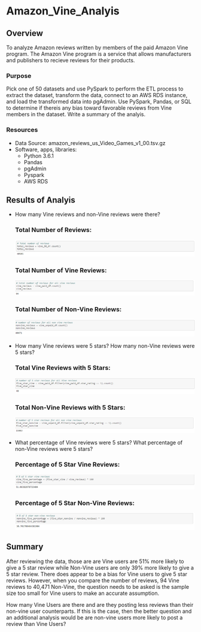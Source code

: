 # Amazon_Vine_Analyis

## Overview
To analyze Amazon reviews written by members of the paid Amazon Vine program.  The Amazon Vine program is a service that allows manufacturers and publishers to recieve reviews for their products.
### Purpose
Pick one of 50 datasets and use PySpark to perform the ETL process to extract the dataset, transform the data, connect to an AWS RDS instance, and load the transformed data into pgAdmin.  Use PySpark, Pandas, or SQL to determine if thereis any bias toward favorable reviews from Vine members in the dataset.  Write a summary of the analyis.
### Resources
- Data Source: amazon_reviews_us_Video_Games_v1_00.tsv.gz
- Software, apps, libraries:
  - Python 3.6.1
  - Pandas
  - pgAdmin
  - Pyspark
  - AWS RDS

## Results of Analyis
  - How many Vine reviews and non-Vine reviews were there?
    ### Total Number of Reviews:
    ![total number of reviews](https://github.com/stephenanayashilliard/Amazon_Vine_Analyis/blob/main/Resources/Total%20number%20of%20reviews.png)
    ### Total Number of Vine Reviews:
    ![total number of vine reviews](https://github.com/stephenanayashilliard/Amazon_Vine_Analyis/blob/main/Resources/total%20number%20of%20vine%20reviews.png)
    ### Total Number of Non-Vine Reviews:
    ![total number of non-vine reviews](https://github.com/stephenanayashilliard/Amazon_Vine_Analyis/blob/main/Resources/total%20number%20of%20reviews%2C%20non-vine.png)
  
  - How many Vine reviews were 5 stars?  How many non-Vine reviews were 5 stars?
    ### Total Vine Reviews with 5 Stars:
    ![5 star vine reviews](https://github.com/stephenanayashilliard/Amazon_Vine_Analyis/blob/main/Resources/5%20star%20vine%20reviews.png)
    ### Total Non-Vine Reviews with 5 Stars:
    ![5 star non-vine reviews](https://github.com/stephenanayashilliard/Amazon_Vine_Analyis/blob/main/Resources/5%20star%20non%20vine%20reviews.png)
  - What percentage of Vine reviews were 5 stars?  What percentage of non-Vine reviews were 5 stars?
    ### Percentage of 5 Star Vine Reviews:
    ![Vine %](https://github.com/stephenanayashilliard/Amazon_Vine_Analyis/blob/main/Resources/%25%20of%205%20Star%20vine%20reviews.png)
    ### Percentage of 5 Star Non-Vine Reviews:
    ![non-vine_%](https://github.com/stephenanayashilliard/Amazon_Vine_Analyis/blob/main/Resources/%25%20of%205%20star%20non-vine%20reviews.png)

## Summary
After reviewing the data, those are are Vine users are 51% more likely to give a 5 star review while Non-Vine users are only 39% more likely to give a 5 star review.  There does appear to be a bias for Vine users to give 5 star reviews.  However, when you compare the number of reviews, 94 Vine reviews to 40,471 Non-Vine, the question needs to be asked is the sample size too small for Vine users to make an accurate assumption.   

How many Vine Users are there and are they posting less reviews than their non-vine user counterparts.  If this is the case, then the better question and an additional analysis would be are non-vine users more likely to post a review than Vine Users?  
    

